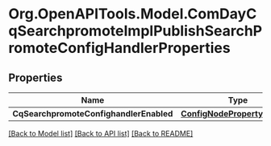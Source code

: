 # Org.OpenAPITools.Model.ComDayCqSearchpromoteImplPublishSearchPromoteConfigHandlerProperties
## Properties

Name | Type | Description | Notes
------------ | ------------- | ------------- | -------------
**CqSearchpromoteConfighandlerEnabled** | [**ConfigNodePropertyBoolean**](ConfigNodePropertyBoolean.md) |  | [optional] 

[[Back to Model list]](../README.md#documentation-for-models) [[Back to API list]](../README.md#documentation-for-api-endpoints) [[Back to README]](../README.md)

